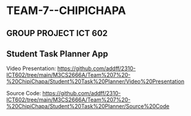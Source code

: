 # TEAM-7--CHIPICHAPA

## GROUP PROJECT ICT 602

## Student Task Planner App

Video Presentation: https://github.com/addff/2310-ICT602/tree/main/M3CS2666A/Team%207%20-%20ChipiChapa/Student%20Task%20Planner/Video%20Presentation

Source Code: https://github.com/addff/2310-ICT602/tree/main/M3CS2666A/Team%207%20-%20ChipiChapa/Student%20Task%20Planner/Source%20Code
